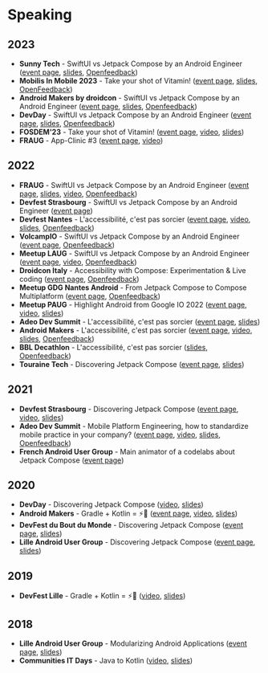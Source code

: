 # Speaking

## 2023

* **Sunny Tech** - SwiftUI vs Jetpack Compose by an Android Engineer ([event page](https://sunny-tech.io/sessions/swiftui-vs-jetpack-compose-par), [slides](https://speakerdeck.com/gerardpaligot/swiftui-vs-jetpack-compose-by-an-android-engineer), [Openfeedback](https://openfeedback.io/sunnytech2023/2023-06-30/swiftui-vs-jetpack-compose-par))
* **Mobilis In Mobile 2023** - Take your shot of Vitamin! ([event page](https://mobilis-in-mobile.io/), [slides](https://speakerdeck.com/gerardpaligot/take-your-shot-of-vitamin), [OpenFeedback](https://openfeedback.io/RQSg6MHywwQzjkYgFFoW/2023-06-20/sBlZgIMqOpaKI2ctvUzv))
* **Android Makers by droidcon** - SwiftUI vs Jetpack Compose by an Android Engineer ([event page](https://androidmakers.droidcon.com/gerard-paligot/), [slides](https://speakerdeck.com/gerardpaligot/swiftui-vs-jetpack-compose-by-an-android-engineer), [Openfeedback](https://openfeedback.io/am2023/2023-04-27/423061))
* **DevDay** - SwiftUI vs Jetpack Compose by an Android Engineer ([event page](https://www.devday.be/Sessions/details/200), [slides](https://speakerdeck.com/gerardpaligot/swiftui-vs-jetpack-compose-by-an-android-engineer), [Openfeedback](https://openfeedback.io/fePnfMqcFyPW6ylFepGW/2023-03-23/200))
* **FOSDEM'23** - Take your shot of Vitamin! ([event page](https://fosdem.org/2023/schedule/event/take_your_shot_of_vitamin/), [video](https://fosdem.org/2023/schedule/event/take_your_shot_of_vitamin/), [slides](https://speakerdeck.com/gerardpaligot/take-your-shot-of-vitamin))
* **FRAUG** - App-Clinic #3 ([event page](https://gdg.community.dev/events/details/google-gdg-nantes-android-presents-fraug-app-clinic-3/), [video](https://www.youtube.com/live/JZuCl0WgqI0))

## 2022

* **FRAUG** - SwiftUI vs Jetpack Compose by an Android Engineer ([event page](https://gdg.community.dev/events/details/google-gdg-nantes-android-presents-fraug-swiftui-vs-jetpack-compose-avec-gerard-paligot/), [slides](https://speakerdeck.com/gerardpaligot/swiftui-vs-jetpack-compose-by-an-android-engineer), [video](https://www.youtube.com/live/2D9TmuWmElQ), [Openfeedback](https://openfeedback.io/e6swwSH4aDCT9iWWvxUM/2022-12-16/FyVztY5LfQcWn4rf9VpW))
* **Devfest Strasbourg** - SwiftUI vs Jetpack Compose by an Android Engineer ([event page](https://devfest.gdgstrasbourg.fr/schedule))
* **Devfest Nantes** - L'accessibilité, c'est pas sorcier ([event page](https://devfest.gdgnantes.com/en/sessions/l_accessibilite__c_est_pas_sorcier__), [video](https://youtu.be/l0ouMbpOWn0), [slides](https://docs.google.com/presentation/d/1Duy1GHgpqTCug43Trlp1aBLbY7bCDiDtAwrK6rEBl9g/edit?usp=sharing), [Openfeedback](https://openfeedback.io/devfestnantes22/2022-10-21/30))
* **VolcampIO** - SwiftUI vs Jetpack Compose by an Android Engineer ([event page](https://www.volcamp.io/talks/22d2t4s6), [Openfeedback](https://openfeedback.io/LjGz0p1jgPjgoP43jNzz/2022-10-14/IHURgsxKVQFxa3VdUnfG))
* **Meetup LAUG** - SwiftUI vs Jetpack Compose by an Android Engineer ([event page](https://www.meetup.com/fr-FR/lille-android-user-group/events/288649880/), [video](https://youtu.be/IDUVGvjqJNM), [Openfeedback](https://openfeedback.io/WQlrSFmva4qfRtjcZOT5/2022-10-11/CQzmVBViWCbDwc7IKvog))
* **Droidcon Italy** - Accessibility with Compose: Experimentation & Live coding ([event page](https://it.droidcon.com/2022/), [Openfeedback](https://openfeedback.io/qkOskcnEadTxeNivZ592/2022-10-07/juSGUUhCpQAXIexkxbwg))
* **Meetup GDG Nantes Android** - From Jetpack Compose to Compose Multiplatform ([event page](https://gdg.community.dev/events/details/google-gdg-nantes-android-presents-android-nantes-21-meetup-au-palace/), [Openfeedback](https://openfeedback.io/SsApO1mL6wNRw2fGRKf3/2022-09-27/gKh0Po4NoUOcnDru91xF))
* **Meetup PAUG** - Highlight Android from Google IO 2022 ([event page](https://www.meetup.com/Android-Paris/events/285963041/), [video](https://youtu.be/UDYLtYL14nU), [slides](https://docs.google.com/presentation/d/1WQ1KPGS3V9EplnncfqwW9rj4nnACrjj0eIjjygVAJ60/edit?usp=sharing&resourcekey=0-7DuCFab6Sr6Ht_xiEXLKqw))
* **Adeo Dev Summit** - L'accessibilité, c'est pas sorcier ([event page](https://adeodevsummit2022.sched.com/event/12ZjN/laccessibilite-cest-pas-sorcier), [slides](https://docs.google.com/presentation/d/1Duy1GHgpqTCug43Trlp1aBLbY7bCDiDtAwrK6rEBl9g/edit?usp=sharing))
* **Android Makers** - L'accessibilité, c'est pas sorcier ([event page](https://androidmakers.fr/schedule/2022-04-26?sessionId=NHE-5712), [video](https://youtu.be/wDCiNb_GPxw), [slides](https://docs.google.com/presentation/d/1Duy1GHgpqTCug43Trlp1aBLbY7bCDiDtAwrK6rEBl9g/edit?usp=sharing), [Openfeedback](https://openfeedback-am-2022.web.app/am-2022/2022-04-26/NHE-5712))
* **BBL Decathlon** - L'accessibilité, c'est pas sorcier ([slides](https://docs.google.com/presentation/d/1Duy1GHgpqTCug43Trlp1aBLbY7bCDiDtAwrK6rEBl9g/edit?usp=sharing), [Openfeedback](https://openfeedback.io/decathlon-bbl-accessibility-fanny/2021-04-29/fEHaNmKCExgT6cnw7gbQ))
* **Touraine Tech** - Discovering Jetpack Compose ([event page](https://touraine.tech/talk/22IzHA9usrQNr3VHtwV3), [slides](https://speakerdeck.com/gerardpaligot/discovering-jetpack-compose))

## 2021

* **Devfest Strasbourg** - Discovering Jetpack Compose ([event page](https://devfest21.gdgstrasbourg.fr/schedule/2021-11-09?sessionId=114), [video](https://youtu.be/6r8JYIR-PtU), [slides](https://speakerdeck.com/gerardpaligot/discovering-jetpack-compose))
* **Adeo Dev Summit** - Mobile Platform Engineering, how to standardize mobile practice in your company? ([event page](https://adeodevsummit2021.sched.com/event/jcs7/quickie-mobile-platform-engineering-how-to-standardize-mobile-practice-in-your-company), [video](https://youtu.be/9b0tdM3yNNs), [slides](https://speakerdeck.com/gerardpaligot/mobile-platform-engineering-how-to-standardize-mobile-practice-in-your-company), [Openfeedback](https://openfeedback.io/JCbSxM01WvfWfrMc1bvr/2021-06-16/1E5svhRWmrcPbPU6gEKR))
* **French Android User Group** - Main animator of a codelabs about Jetpack Compose ([event page](https://www.meetup.com/fr-FR/lille-android-user-group/events/275800069/))

## 2020

* **DevDay** - Discovering Jetpack Compose ([video](https://www.youtube.com/watch?v=V66x5rQvLeg&t=3576s), [slides](https://speakerdeck.com/gerardpaligot/discovering-jetpack-compose))
* **Android Makers** - Gradle + Kotlin = ⚡🚀 ([event page](https://android-makers-2020.firebaseapp.com/schedule/2020-04-20?sessionId=174162), [video](https://youtu.be/I3WfRaIl4a4), [slides](https://speakerdeck.com/gerardpaligot/gradle-plus-kotlin-dsl-equals))
* **DevFest du Bout du Monde** - Discovering Jetpack Compose ([event page](https://devfest.duboutdumonde.bzh/sessions/a_la_decouverte_de_jetpack_compose/), [slides](https://speakerdeck.com/gerardpaligot/discovering-jetpack-compose))
* **Lille Android User Group** - Discovering Jetpack Compose ([event page](https://www.meetup.com/fr-FR/lille-android-user-group/events/267908033/), [slides](https://speakerdeck.com/gerardpaligot/discovering-jetpack-compose))

## 2019

* **DevFest Lille** - Gradle + Kotlin = ⚡🚀 ([video](https://youtu.be/qJzMYWrKGBg), [slides](https://speakerdeck.com/gerardpaligot/gradle-plus-kotlin-dsl-equals))

## 2018

* **Lille Android User Group** - Modularizing Android Applications ([event page](https://www.meetup.com/fr-FR/lille-android-user-group/events/256628009/), [slides](https://speakerdeck.com/gerardpaligot/modularizing-android-applications))
* **Communities IT Days** - Java to Kotlin ([video](https://youtu.be/NPEOY-TEh5E), [slides](https://speakerdeck.com/gerardpaligot/from-java-to-kotlin))

